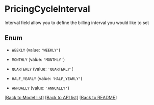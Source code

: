 # PricingCycleInterval

Interval field allow you to define the billing interval you would like to set

## Enum

* `WEEKLY` (value: `'WEEKLY'`)

* `MONTHLY` (value: `'MONTHLY'`)

* `QUARTERLY` (value: `'QUARTERLY'`)

* `HALF_YEARLY` (value: `'HALF_YEARLY'`)

* `ANNUALLY` (value: `'ANNUALLY'`)

[[Back to Model list]](../README.md#documentation-for-models) [[Back to API list]](../README.md#documentation-for-api-endpoints) [[Back to README]](../README.md)


